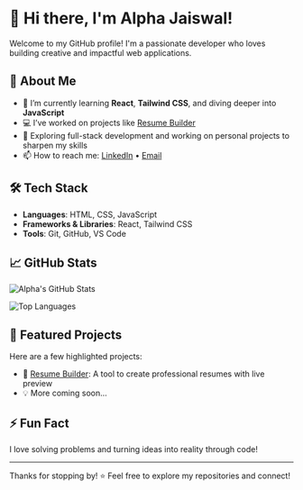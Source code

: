 # 👋 Hi there, I'm Alpha Jaiswal!

Welcome to my GitHub profile! I'm a passionate developer who loves building creative and impactful web applications.

## 🚀 About Me

- 🌱 I’m currently learning **React**, **Tailwind CSS**, and diving deeper into **JavaScript**
- 💻 I’ve worked on projects like [Resume Builder](https://github.com/Alphajais/Resume-Builder)
- 🔧 Exploring full-stack development and working on personal projects to sharpen my skills
- 📫 How to reach me: [LinkedIn](https://www.linkedin.com/in/your-link) • [Email](mailto:your-email@example.com)

## 🛠️ Tech Stack

- **Languages**: HTML, CSS, JavaScript
- **Frameworks & Libraries**: React, Tailwind CSS
- **Tools**: Git, GitHub, VS Code

## 📈 GitHub Stats

![Alpha's GitHub Stats](https://github-readme-stats.vercel.app/api?username=Alphajais&show_icons=true&theme=radical)

![Top Languages](https://github-readme-stats.vercel.app/api/top-langs/?username=Alphajais&layout=compact&theme=radical)

## 📂 Featured Projects

Here are a few highlighted projects:

- 📝 [Resume Builder](https://github.com/Alphajais/Resume-Builder): A tool to create professional resumes with live preview
- 💡 More coming soon...

## ⚡ Fun Fact

I love solving problems and turning ideas into reality through code!

---

Thanks for stopping by! ⭐ Feel free to explore my repositories and connect!
